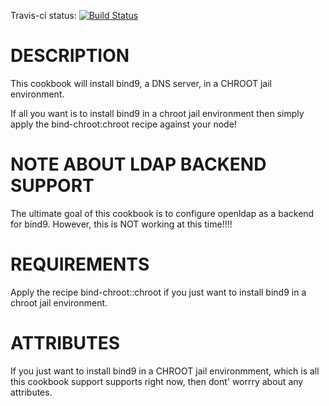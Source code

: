 Travis-ci status: [![Build Status](https://secure.travis-ci.org/jackl0phty/opschef-cookbook-bind-chroot.png?branch=master)](http://travis-ci.org/jackl0phty/bind-chroot)

DESCRIPTION
===========

This cookbook will install bind9, a DNS server, in a CHROOT jail environment.

If all you want is to install bind9 in a chroot jail environment then
simply apply the bind-chroot:chroot recipe against your node!

NOTE ABOUT LDAP BACKEND SUPPORT
===============================

The ultimate goal of this cookbook is to configure openldap as a backend
for bind9.  However, this is NOT working at this time!!!!

REQUIREMENTS
============

Apply the recipe bind-chroot::chroot if you just want to install bind9 in a chroot
jail environment.

ATTRIBUTES
==========

If you just want to install bind9 in a CHROOT jail environmment, which is 
all this cookbook support supports right now, then dont' worrry about any
attributes.

